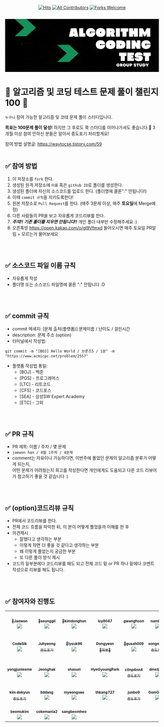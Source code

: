 <div align=center>
  
[![Hits](https://hits.seeyoufarm.com/api/count/incr/badge.svg?url=https%3A%2F%2Fgithub.com%2Fellynhan%2FChallenge100_Code_Test_Study&count_bg=%2379C83D&title_bg=%23555555&icon=&icon_color=%23E7E7E7&title=hits&edge_flat=false)](https://hits.seeyoufarm.com)
[![All Contributors](https://img.shields.io/badge/All_contributors-30-orange.svg?style=flat-square)](#)
[![Forks Welcome](https://img.shields.io/badge/Fork-welcome!!-brightgreen.svg?style=flat-square)](https://github.com/ellynhan/Challenge100_Code_Test_Study/fork)

</div>

![img](./.Readme/logo.png)
---
# 💯 알고리즘 및 코딩 테스트 문제 풀이 챌린지 100 📝
`누구나` 참여 가능한 알고리즘 및 코테 문제 풀이 스터디입니다.

**목표는 100문제 풀이 달성!** 하지만 그 후로도 쭉 스터디를 이어나가셔도 좋습니다.🥰
3개월 이상 참여 안하신 분들은 알아서 중도포기 처리할게요!

참여 방법 설명글: <https://waytocse.tistory.com/59>
<br />
<br />

## ✅ 참여 방법
1. 이 저장소를 `fork` 한다.
2. 생성된 원격 저장소에 `이름` 혹은 `github ID`로 폴더를 생성한다.
3. 생성된 폴더에 자신의 소스코드를 업로드 한다. (폴더명에 콜론":" 안됩니다!)
4. 이때 `commit 규칙`을 지키도록한다!
5. 원본 저장소로 `Pull Request`를 한다. (매주 3문제 이상, 매주 **토요일**에 Merge예정)
6. 다른 사람들의 PR을 보고 자유롭게 코드리뷰를 한다.
7. ***주의!! 기존 폴더를 지우면 안됩니다!!*** 개인 폴더 내부만 수정해주세요 :)
8. 오픈톡방 <https://open.kakao.com/o/gI9Vfmxd> 들어오시면 매주 토요일 PR알림 + 모르는거 물어보세요 

<br />
<br />

## ✅ 소스코드 파일 이름 규칙
- 자유롭게 작성 
- 폴더명 또는 소스코드 파일명에 콜론 ":" 안됩니다 :D

<br />
<br />

## ✅ commit 규칙
- commit 메세지: [문제 출처(플랫폼)] 문제이름 / 난이도 / 걸린시간 
- description: 문제 주소 (option)
- 터미널에서 작성법: 
```
git commit -m "[BOJ] Hello World / 브론즈5 / 1분" -m "https://www.acmicpc.net/problem/2557"
```
- 플랫폼 작성법 통일: 
  * [BOJ] - 백준 
  * [PGS] - 프로그래머스
  * [LTC] - 리트코드
  * [CFS] - 코드포스
  * [SEA] - 삼성SW Expert Academy
  * [ETC] - 그외

<br />
<br />

## ✅ PR 규칙
- PR 제목: 이름 / 주차 / 몇 문제
-  ```jaewon han / 8월 1주차 / 4문제 ```
-  comment는 자유이나 가능하다면, 이번주에 풀었던 문제의 알고리즘 분류가 어떻게 되는지, <br> 어떤 문제가 어려웠는지 회고를 작성한다면 개인에게도 도움되고 다른 코드 리뷰어가 참고하기 좋을 것 같습니다 :)


<br />
<br />

## ✅ (option)코드리뷰 규칙
- PR에서 코드리뷰를 한다.
- 전체 코드 흐름을 파악한 뒤, 이 분이 어떻게 풀었을까 이해를 한 후 
- 의견제시
  -   잘했다고 생각하는 부분
  -   이렇게 하면 더 좋을 것 같다고 생각하는 부분
  -   왜 이렇게 풀었는지 궁금한 부분
  -   또 다른 풀이 방식 제시
- 코드의 일부분에다 코드리뷰를 해도 되고 전체 코드 밑 or PR 하나 밑에다 코멘트 작성으로 리뷰를 해도 됩니다.

<br />
<br />

## ✅ 참여자와 진행도
<table>
  <tr>
    <td align="center"><a href="https://github.com/ellynhan"><img src="https://avatars.githubusercontent.com/u/38302837?v=4?s=100" width="100px;" alt=""/><br /><sub><b>🎉Jaewon</b><br><img src="https://us-central1-progress-markdown.cloudfunctions.net/progress/106" /></sub></a><br /></td>
    <td align="center"><a href="https://github.com/seunggil1"><img src="https://avatars.githubusercontent.com/u/38664481?v=4?s=100" width="100px;" alt=""/><br /><sub><b>🎉seunggil</b><br><img src="https://us-central1-progress-markdown.cloudfunctions.net/progress/142" /></sub></a><br /></td>
    <td align="center"><a href="https://github.com/kdh2996"><img src="https://avatars.githubusercontent.com/u/49389321?v=4?s=105" width="100px;" alt=""/><br /><sub><b>🎉kimdonghun</b><br><img src="https://us-central1-progress-markdown.cloudfunctions.net/progress/149" /></sub></a><br /></td>
    <td align="center"><a href="https://github.com/lcy8047"><img src="https://avatars.githubusercontent.com/u/35690965?v=4?s=100" width="100px;" alt=""/><br /><sub><b>lcy8047</b><br><img src="https://us-central1-progress-markdown.cloudfunctions.net/progress/78" /></sub></a><br /></td>
    <td align="center"><a href="https://github.com/siren16"><img src="https://avatars.githubusercontent.com/u/89844201?v=4?s=100" width="100px;" alt=""/><br /><sub><b>gwanghoon</b><br><img src="https://us-central1-progress-markdown.cloudfunctions.net/progress/34" /></sub></a><br /></td>
    <td align="center"><a href="https://github.com/nhee0410"><img src="https://avatars.githubusercontent.com/u/49919262?v=4?s=100" width="100px;" alt=""/><br /><sub><b>namhee</b><br><img src="https://us-central1-progress-markdown.cloudfunctions.net/progress/95" /></sub></a><br /></td>
    <td align="center"><a href="https://github.com/Yerin99"><img src="https://avatars.githubusercontent.com/u/63496777?v=4?s=100" width="100px;" alt=""/><br /><sub><b>Yerin99</b><br><img src="https://us-central1-progress-markdown.cloudfunctions.net/progress/30" /></sub></a><br /></td>
  </tr>
  <tr>
    <td align="center"><a href="https://github.com/CodeSik"><img src="https://avatars.githubusercontent.com/u/24884219?s=60&v=4?s=100" width="100px;" alt=""/><br /><sub><b>CodeSik</b><br><img src="https://us-central1-progress-markdown.cloudfunctions.net/progress/61" /></sub></a><br /></td>
    <td align="center"><a href="https://github.com/dydnrn12"><img src="https://avatars.githubusercontent.com/u/22445022?v=4?s=100" width="100px;" alt=""/><br /><sub><b>Juhyeong</b><br>중도포기</sub></a><br /></td>
    <td align="center"><a href="https://github.com/lysuk96"><img src="https://avatars.githubusercontent.com/u/48303178?v=4?s=100" width="100px;" alt=""/><br /><sub><b>🎉lysuk96</b><br><img src="https://us-central1-progress-markdown.cloudfunctions.net/progress/101" /></sub></a><br /></td>
    <td align="center"><a href="https://github.com/Dongyeon-k"><img src="https://avatars.githubusercontent.com/u/67852646?v=4?s=100" width="100px;" alt=""/><br /><sub><b>Dongyeon</b><br>👏취뽀👏</sub></a><br /></td>
    <td align="center"><a href="https://github.com/gusah009"><img src="https://avatars.githubusercontent.com/u/26597702?v=4?s=100" width="100px;" alt=""/><br /><sub><b>🎉gusah009</b><br><img src="https://us-central1-progress-markdown.cloudfunctions.net/progress/108" /></sub></a><br /></td>
    <td align="center"><a href="https://github.com/songmody"><img src="https://avatars.githubusercontent.com/u/48988927?v=4?s=100" width="100px;" alt=""/><br /><sub><b>songmody</b><br>중도포기</sub></a><br /></td>
    <td align="center"><a href="https://github.com/Ernstjunger-1914"><img src="https://avatars.githubusercontent.com/u/77431606?v=4?s=100" width="100px;" alt=""/><br /><sub><b>🎉Ernstjunger-1914</b><br><img src="https://us-central1-progress-markdown.cloudfunctions.net/progress/102" /></sub></a><br /></td>
  </tr>
  <tr>
    <td align="center"><a href="https://github.com/yongjunleeme"><img src="https://avatars.githubusercontent.com/u/48748376?v=4?s=100" width="100px;" alt=""/><br /><sub><b>yongjunleeme</b><br><img src="https://us-central1-progress-markdown.cloudfunctions.net/progress/30" /></sub></a><br /></td>
    <td align="center"><a href="https://github.com/JeonghakLee"><img src="https://avatars.githubusercontent.com/u/55916802?v=4?s=100" width="100px;" alt=""/><br /><sub><b>Jeonghak</b><br><img src="https://us-central1-progress-markdown.cloudfunctions.net/progress/30" /></sub></a><br /></td>
    <td align="center"><a href="https://github.com/shasuri"><img src="https://avatars.githubusercontent.com/u/29942514?v=4?s=100" width="100px;" alt=""/><br /><sub><b>shasuri</b><br><img src="https://us-central1-progress-markdown.cloudfunctions.net/progress/30" /></sub></a><br /></td>
    <td align="center"><a href="https://github.com/HyeGyoungPark"><img src="https://avatars.githubusercontent.com/u/64782678?v=4?s=100" width="100px;" alt=""/><br /><sub><b>HyeGyoungPark</b><br><img src="https://us-central1-progress-markdown.cloudfunctions.net/progress/39" /></sub></a><br /></td>
    <td align="center"><a href="https://github.com/c0np4nn4"><img src="https://avatars.githubusercontent.com/u/49471288?v=4?s=100" width="100px;" alt=""/><br /><sub><b>c0np4nn4</b><br>중도포기</sub></a><br /></td>
    <td align="center"><a href="https://github.com/dmstj920"><img src="https://avatars.githubusercontent.com/u/96936437?v=4?s=100" width="100px;" alt=""/><br /><sub><b>dmstj920</b><br><img src="https://us-central1-progress-markdown.cloudfunctions.net/progress/36" /></sub></a><br /></td>
    <td align="center"><a href="https://github.com/qkoo0833"><img src="https://avatars.githubusercontent.com/u/49744571?v=4?s=100" width="100px;" alt=""/><br /><sub><b>seonghyun koo</b><br><img src="https://us-central1-progress-markdown.cloudfunctions.net/progress/23" /></sub></a><br /></td>
  </tr>
  <tr>
    <td align="center"><a href="https://github.com/jasper200207"><img src="https://avatars.githubusercontent.com/u/51306225?v=4?s=100" width="100px;" alt=""/><br /><sub><b>kim dokyun</b><br>중도포기</sub></a><br /></td>
    <td align="center"><a href="https://github.com/llddang"><img src="https://avatars.githubusercontent.com/u/77055208?v=4?s=100" width="100px;" alt=""/><br /><sub><b>llddang</b><br><img src="https://us-central1-progress-markdown.cloudfunctions.net/progress/26" /></sub></a><br /></td>
    <td align="center"><a href="https://github.com/mia2583"><img src="https://avatars.githubusercontent.com/u/83392142?s=88&v=4?s=100" width="100px;" alt=""/><br /><sub><b>myeongseo</b><br><img src="https://us-central1-progress-markdown.cloudfunctions.net/progress/37" /></sub></a><br /></td>
    <td align="center"><a href="https://github.com/thkang727"><img src="https://avatars.githubusercontent.com/u/65062771?v=4?s=100" width="100px;" alt=""/><br /><sub><b>thkang727</b><br><img src="https://us-central1-progress-markdown.cloudfunctions.net/progress/62" /></sub></a><br /></td>
    <td align="center"><a href="https://github.com/junbo9"><img src="https://avatars.githubusercontent.com/u/96970186?v=4?s=100" width="100px;" alt=""/><br /><sub><b>junbo9</b><br>중도포기</sub></a><br /></td>
    <td align="center"><a href="https://github.com/gomgom9"><img src="https://avatars.githubusercontent.com/u/96054406?v=4?s=100" width="100px;" alt=""/><br /><sub><b>GomGom9</b><br><img src="https://us-central1-progress-markdown.cloudfunctions.net/progress/34" /></sub></a><br /></td>
     <td align="center"><a href="https://github.com/eodudrepublic"><img src="https://avatars.githubusercontent.com/u/71918029?v=4?s=100" width="100px;" alt=""/><br /><sub><b>eodudrepublic</b><br><img src="https://us-central1-progress-markdown.cloudfunctions.net/progress/43" /></sub></a><br /></td>
  </tr>
  <tr>
    <td align="center"><a href="https://github.com/beomukim"><img src="https://avatars.githubusercontent.com/u/86512449?v=4?s=100" width="100px;" alt=""/><br /><sub><b>beomukim</b><br><img src="https://us-central1-progress-markdown.cloudfunctions.net/progress/2" /></sub></a><br /></td>
    <td align="center"><a href="https://github.com/cokemania2"><img src="https://avatars.githubusercontent.com/u/38974863?v=4?s=100" width="100px;" alt=""/><br /><sub><b>cokemania2</b><br><img src="https://us-central1-progress-markdown.cloudfunctions.net/progress/10" /></sub></a><br /></td>
    <td align="center"><a href="https://github.com/sangbeomheo"><img src="https://avatars.githubusercontent.com/u/41741221?s=100&v=4" width="100px;" alt=""/><br /><sub><b>sangbeomheo</b><br><img src="https://us-central1-progress-markdown.cloudfunctions.net/progress/4" /></sub></a><br /></td>
  </tr>
</table>


<br />
<br />

